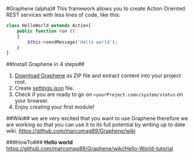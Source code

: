 #Graphene (alpha)#
This framework allows you to create Action Oriented REST services with less lines of code, like this:
```PHP
class HelloWorld extends Action{
	public function run ()
	{
		$this->sendMessage('Hello world');
	}
}
```

##Install Graphene in 4 steps##
1. [Download Graphene](https://github.com/marcomag89/Graphene/archive/aluminium-v0.1.1.zip) as ZIP file and extract content into your project root.
2. Create [settings.json](https://github.com/marcomag89/Graphene/archive/) file.
3. Check if you are ready to go on `<yourProject.com>/system/status` on your browser.
4. Enjoy creating your first module!

##Wiki##
we are very excited that you want to use Graphene therefore we are working so that you can use it to its full potential by writing up to date wiki.
https://github.com/marcomag89/Graphene/wiki

###HowTo###
**Hello world** https://github.com/marcomag89/Graphene/wiki/Hello-World-tutorial
